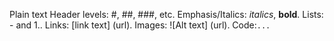 Plain text
Header levels: #, ##, ###, etc.
Emphasis/Italics: _italics_, **bold**.
Lists: - and 1..
Links: [link text] (url).
Images: ![Alt text] (url).
Code:`...`

